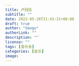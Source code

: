 ```yaml
---
title: 卢冠廷
subtitle: ""
date: 2022-05-26T21:43:21+08:00
draft: true
author: "daogu"
authorLink: ""
description: "" 
license: ""
tags: [音乐会]
categories: [音乐]
image: 
---
```

